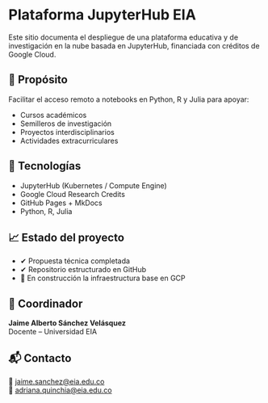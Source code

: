 # Plataforma JupyterHub EIA

Este sitio documenta el despliegue de una plataforma educativa y de investigación en la nube basada en JupyterHub, financiada con créditos de Google Cloud.

## 🎯 Propósito

Facilitar el acceso remoto a notebooks en Python, R y Julia para apoyar:

- Cursos académicos
- Semilleros de investigación
- Proyectos interdisciplinarios
- Actividades extracurriculares

## 🧱 Tecnologías

- JupyterHub (Kubernetes / Compute Engine)
- Google Cloud Research Credits
- GitHub Pages + MkDocs
- Python, R, Julia

## 📈 Estado del proyecto

- ✔ Propuesta técnica completada
- ✔ Repositorio estructurado en GitHub
- 🔄 En construcción la infraestructura base en GCP

## 👤 Coordinador
**Jaime Alberto Sánchez Velásquez**  
Docente – Universidad EIA

## 📬 Contacto
📧 jaime.sanchez@eia.edu.co  
📧 adriana.quinchia@eia.edu.co

